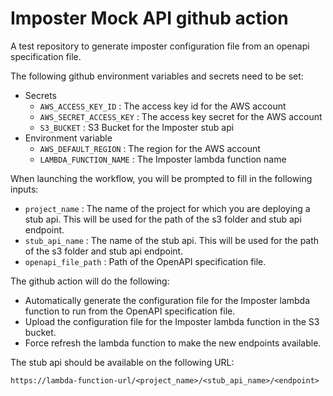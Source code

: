 # Imposter Mock API github action

A test repository to generate imposter configuration file from an openapi specification file.

The following github environment variables and secrets need to be set:

- Secrets
  - `AWS_ACCESS_KEY_ID` : The access key id for the AWS account
  - `AWS_SECRET_ACCESS_KEY` : The access key secret for the AWS account
  - `S3_BUCKET` : S3 Bucket for the Imposter stub api
- Environment variable
  - `AWS_DEFAULT_REGION` : The region for the AWS account
  - `LAMBDA_FUNCTION_NAME` : The Imposter lambda function name

When launching the workflow, you will be prompted to fill in the following inputs:

- `project_name` : The name of the project for which you are deploying a stub api. This will be used for the path of the s3 folder and stub api endpoint.
- `stub_api_name` : The name of the stub api. This will be used for the path of the s3 folder and stub api endpoint.
- `openapi_file_path` : Path of the OpenAPI specification file.

The github action will do the following:

- Automatically generate the configuration file for the Imposter lambda function to run from the OpenAPI specification file.
- Upload the configuration file for the Imposter lambda function in the S3 bucket.
- Force refresh the lambda function to make the new endpoints available.

The stub api should be available on the following URL:

```(sh)
https://lambda-function-url/<project_name>/<stub_api_name>/<endpoint>
```
